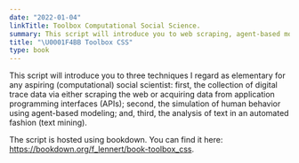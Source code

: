 ```yaml
---
date: "2022-01-04"
linkTitle: Toolbox Computational Social Science.
summary: This script will introduce you to web scraping, agent-based modeling, and basic taxt mining in R. 
title: "\U0001F4BB Toolbox CSS"
type: book
---
```


This script will introduce you to three techniques I regard as elementary for any aspiring (computational) social scientist: first, the collection of digital trace data via either scraping the web or acquiring data from application programming interfaces (APIs); second, the simulation of human behavior using agent-based modeling; and, third, the analysis of text in an automated fashion (text mining).

The script is hosted using bookdown. You can find it here: <https://bookdown.org/f_lennert/book-toolbox_css>.

